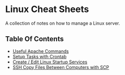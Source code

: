 # Linux Cheat Sheets

A collection of notes on how to manage a Linux server.

## Table Of Contents
- [Useful Apache Commands](Apache_Commands.md)
- [Setup Tasks with Crontab](Crontab.md)
- [Create / Edit Linux Startup Services](Linux_Startup.md)
- [SSH Copy Files Between Computers with SCP](SSH_copy_files.md)
